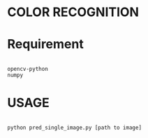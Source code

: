 # COLOR RECOGNITION


# Requirement
```

opencv-python
numpy

```



# USAGE

```

python pred_single_image.py [path to image]

```